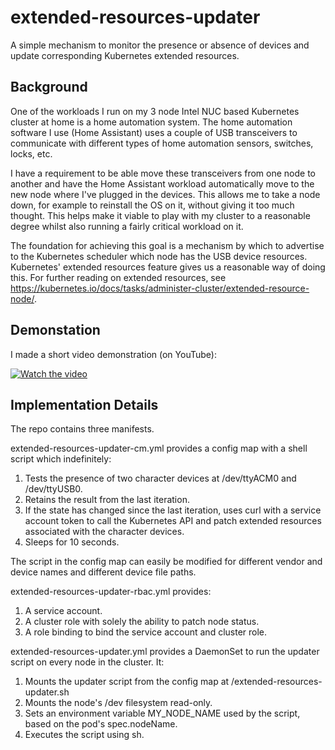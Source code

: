 # extended-resources-updater
A simple mechanism to monitor the presence or absence of devices and update corresponding Kubernetes extended resources.

## Background
One of the workloads I run on my 3 node Intel NUC based Kubernetes cluster at home is a home automation system. The home automation software I use (Home Assistant) uses a couple of USB transceivers to communicate with different types of home automation sensors, switches, locks, etc.

I have a requirement to be able move these transceivers from one node to another and have the Home Assistant workload automatically move to the new node where I've plugged in the devices. This allows me to take a node down, for example to reinstall the OS on it, without giving it too much thought. This helps make it viable to play with my cluster to a reasonable degree whilst also running a fairly critical workload on it.

The foundation for achieving this goal is a mechanism by which to advertise to the Kubernetes scheduler which node has the USB device resources. Kubernetes' extended resources feature gives us a reasonable way of doing this. For further reading on extended resources, see https://kubernetes.io/docs/tasks/administer-cluster/extended-resource-node/.

## Demonstation
I made a short video demonstration (on YouTube):

[![Watch the video](https://img.youtube.com/vi/DIFoaZmHIuU/hqdefault.jpg)](https://youtu.be/DIFoaZmHIuU)

## Implementation Details

The repo contains three manifests.

extended-resources-updater-cm.yml provides a config map with a shell script which indefinitely:
1) Tests the presence of two character devices at /dev/ttyACM0 and /dev/ttyUSB0.
2) Retains the result from the last iteration.
3) If the state has changed since the last iteration, uses curl with a service account token to call the Kubernetes API and patch extended resources associated with the character devices.
4) Sleeps for 10 seconds.

The script in the config map can easily be modified for different vendor and device names and different device file paths.

extended-resources-updater-rbac.yml provides:
1) A service account.
2) A cluster role with solely the ability to patch node status.
3) A role binding to bind the service account and cluster role.

extended-resources-updater.yml provides a DaemonSet to run the updater script on every node in the cluster. It:
1) Mounts the updater script from the config map at /extended-resources-updater.sh
2) Mounts the node's /dev filesystem read-only.
3) Sets an environment variable MY_NODE_NAME used by the script, based on the pod's spec.nodeName.
4) Executes the script using sh.
